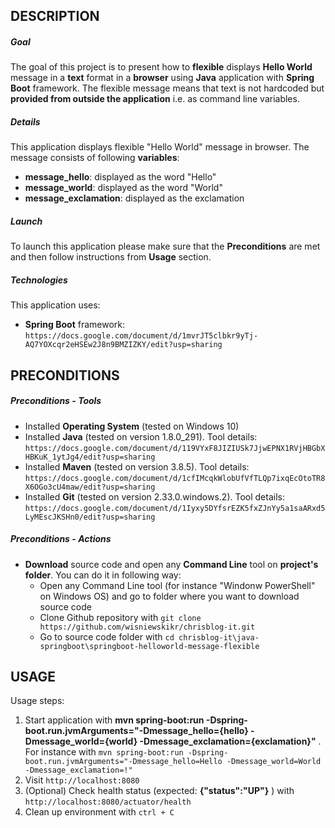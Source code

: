 DESCRIPTION
-----------

##### Goal
The goal of this project is to present how to **flexible** displays **Hello World** message in a **text** format in a **browser** using **Java** application with **Spring Boot** framework. The flexible message means that text is not hardcoded but **provided from outside the application** i.e. as command line variables.

##### Details
This application displays flexible "Hello World" message in browser. The message consists of following **variables**:
* **message_hello**: displayed as the word "Hello"
* **message_world**: displayed as the word "World"
* **message_exclamation**: displayed as the exclamation

##### Launch
To launch this application please make sure that the **Preconditions** are met and then follow instructions from **Usage** section.

##### Technologies
This application uses:
* **Spring Boot** framework: `https://docs.google.com/document/d/1mvrJT5clbkr9yTj-AQ7YOXcqr2eHSEw2J8n9BMZIZKY/edit?usp=sharing`


PRECONDITIONS
-------------

##### Preconditions - Tools
* Installed **Operating System** (tested on Windows 10)
* Installed **Java** (tested on version 1.8.0_291). Tool details: `https://docs.google.com/document/d/119VYxF8JIZIUSk7JjwEPNX1RVjHBGbXHBKuK_1ytJg4/edit?usp=sharing`
* Installed **Maven** (tested on version 3.8.5). Tool details: `https://docs.google.com/document/d/1cfIMcqkWlobUfVfTLQp7ixqEcOtoTR8X6OGo3cU4maw/edit?usp=sharing`
* Installed **Git** (tested on version 2.33.0.windows.2). Tool details: `https://docs.google.com/document/d/1Iyxy5DYfsrEZK5fxZJnYy5a1saARxd5LyMEscJKSHn0/edit?usp=sharing`

##### Preconditions - Actions
* **Download** source code and open any **Command Line** tool on **project's folder**. You can do it in following way:
    * Open any Command Line tool (for instance "Windonw PowerShell" on Windows OS) and go to folder where you want to download source code 
    * Clone Github repository with `git clone https://github.com/wisniewskikr/chrisblog-it.git`
    * Go to source code folder with `cd chrisblog-it\java-springboot\springboot-helloworld-message-flexible`


USAGE
-----

Usage steps:
1. Start application with **mvn spring-boot:run -Dspring-boot.run.jvmArguments="-Dmessage_hello={hello} -Dmessage_world={world} -Dmessage_exclamation={exclamation}"** . For instance with `mvn spring-boot:run -Dspring-boot.run.jvmArguments="-Dmessage_hello=Hello -Dmessage_world=World -Dmessage_exclamation=!"`
2. Visit `http://localhost:8080`
3. (Optional) Check health status (expected: **{"status":"UP"}** ) with `http://localhost:8080/actuator/health`
4. Clean up environment with `ctrl + C`